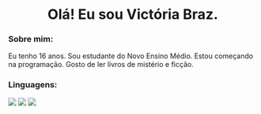 <h1 align="center">Olá! Eu sou Victória Braz.</h1>

<h3 align="left">Sobre mim:</h3>


Eu tenho 16 anos.
Sou estudante do Novo Ensino Médio.
Estou começando na programação.
Gosto de ler livros de mistério e ficção.

<h3 align="left">Linguagens:</h3>

<p align="left">

<a href="https://www.w3.org/html/" alt="html">
<img src="https://img.shields.io/badge/HTML5-E34F26?style=for-the-badge&logo=html5&logoColor=white" /></a>

<a href="https://developer.mozilla.org/en-US/docs/Web/JavaScript" alt="javascript">
<img src="https://img.shields.io/badge/JavaScript-F7DF1E?style=for-the-badge&logo=javascript&logoColor=black" /></a>
 

<a href="https://www.java.com/pt-BR/" alt="java">
<img src="https://img.shields.io/badge/java-%23ED8B00.svg?style=for-the-badge&logo=java&logoColor=white" /></a>
